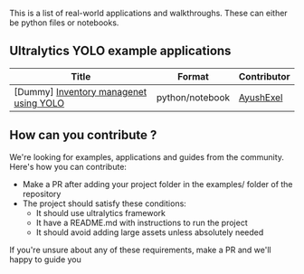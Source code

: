 This is a list of real-world applications and walkthroughs. These can either be python files or notebooks.
## Ultralytics YOLO example applications
| Title                                          | Format          | Contributor                               |
|------------------------------------------------|-----------------|-------------------------------------------|
| [Dummy] [Inventory managenet using YOLO](./inventory-management)  | python/notebook| [AyushExel](https://github.com/AyushExel) |

## How can you contribute ?
We're looking for examples, applications and guides from the community. Here's how you can contribute:
* Make a PR after adding your project folder in the examples/ folder of the repository
* The project should satisfy these conditions:
    * It should use ultralytics framework
    * It have a README.md with instructions to run the project
    * It should avoid adding large assets unless absolutely needed

If you're unsure about any of these requirements, make a PR and we'll happy to guide you

